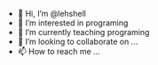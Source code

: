 - 👋 Hi, I’m @lehshell
- 👀 I’m interested in programing
- 🌱 I’m currently teaching programing 
- 💞️ I’m looking to collaborate on ...
- 📫 How to reach me ...

<!---
lehshell/lehshell is a ✨ special ✨ repository because its `README.md` (this file) appears on your GitHub profile.
You can click the Preview link to take a look at your changes.
--->
